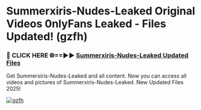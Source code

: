 # Summerxiris-Nudes-Leaked Original Videos 0nlyFans Leaked - Files Updated! (gzfh)

<h3>🔴 CLICK HERE 🌐==►► <a href="https://tinyurl.com/4mcuefdz" rel="nofollow">Summerxiris-Nudes-Leaked Updated Files</a></h3>

Get Summerxiris-Nudes-Leaked and all content. Now you can access all videos and pictures of Summerxiris-Nudes-Leaked. New Updated Files 2025!

[![gzfh](https://i.imgur.com/StAQSOY.gif)](https://tinyurl.com/4mcuefdz)
